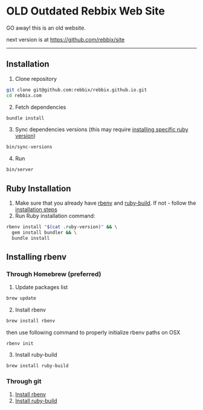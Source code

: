 # OLD Outdated Rebbix Web Site

GO away! this is an old website.

next version is at https://github.com/rebbix/site




------------------------------

## Installation

1. Clone repository

  ```bash
  git clone git@github.com:rebbix/rebbix.github.io.git
  cd rebbix.com
  ```
2. Fetch dependencies

  ```bash
  bundle install
  ```
3. Sync dependencies versions (this may require [installing specific ruby version](#ruby-installation))

  ```bash
  bin/sync-versions
  ```
4. Run

  ```bash
  bin/server
  ```

## Ruby Installation

1. Make sure that you already have [rbenv](https://github.com/rbenv/rbenv) and [ruby-build](https://github.com/rbenv/ruby-build). If not - follow the [installation steps](#installing-rbenv)
2. Run Ruby installation command:

  ```bash
  rbenv install "$(cat .ruby-version)" && \
    gem install bundler && \
    bundle install
  ```

## Installing rbenv

### Through Homebrew (preferred)

1. Update packages list

  ```bash
  brew update
  ```

2. Install rbenv

  ```bash
  brew install rbenv
  ```
  then use following command to properly initialize rbenv paths on OSX
  ```
  rbenv init
  ```

3. Install ruby-build

  ```bash
  brew install ruby-build
  ```

### Through git

1. [Install rbenv](https://github.com/rbenv/rbenv#basic-github-checkout)
2. [Install ruby-build](https://github.com/rbenv/ruby-build#installing-as-an-rbenv-plugin-recommended)
